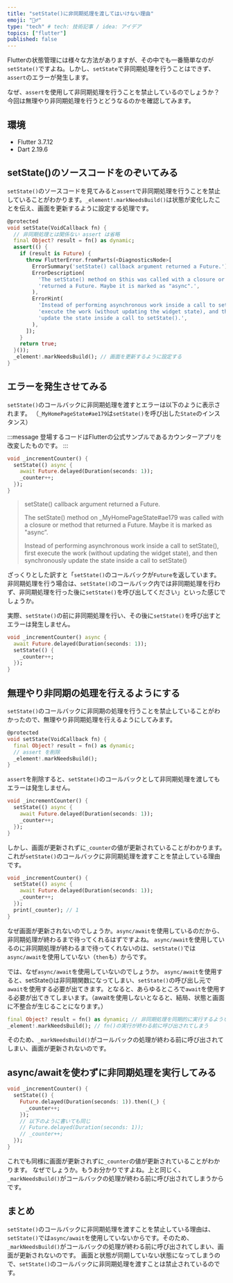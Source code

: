 ```yaml
---
title: "setState()に非同期処理を渡してはいけない理由"
emoji: "🙅‍♂️"
type: "tech" # tech: 技術記事 / idea: アイデア
topics: ["flutter"]
published: false
---
```


Flutterの状態管理には様々な方法がありますが、その中でも一番簡単なのが`setState()`ですよね。しかし、`setState`で非同期処理を行うことはできず、`assert`のエラーが発生します。

なぜ、`assert`を使用して非同期処理を行うことを禁止しているのでしょうか？
今回は無理やり非同期処理を行うとどうなるのかを確認してみます。

## 環境

- Flutter 3.7.12
- Dart 2.19.6

## setState()のソースコードをのぞいてみる

`setState()`のソースコードを見てみると`assert`で非同期処理を行うことを禁止していることがわかります。`_element!.markNeedsBuild()`は状態が変化したことを伝え、画面を更新するように設定する処理です。

```dart
@protected
void setState(VoidCallback fn) {
  // 非同期処理とは関係ない assert は省略
  final Object? result = fn() as dynamic;
  assert(() {
    if (result is Future) {
      throw FlutterError.fromParts(<DiagnosticsNode>[
        ErrorSummary('setState() callback argument returned a Future.'),
        ErrorDescription(
          'The setState() method on $this was called with a closure or method that '
          'returned a Future. Maybe it is marked as "async".',
        ),
        ErrorHint(
          'Instead of performing asynchronous work inside a call to setState(), first '
          'execute the work (without updating the widget state), and then synchronously '
          'update the state inside a call to setState().',
        ),
      ]);
    }
    return true;
  }());
  _element!.markNeedsBuild(); // 画面を更新するように設定する
}
```

## エラーを発生させてみる

`setState()`のコールバックに非同期処理を渡すとエラーは以下のように表示されます。
（`_MyHomePageState#ae179`は`setState()`を呼び出した`State`のインスタンス）

:::message
登場するコードはFlutterの公式サンプルであるカウンターアプリを改変したものです。
:::

```dart
void _incrementCounter() {
  setState(() async {
    await Future.delayed(Duration(seconds: 1));
    _counter++;
  });
}
```

>setState() callback argument returned a Future.
>
>The setState() method on _MyHomePageState#ae179 was called with a closure or method that returned a Future. Maybe it is marked as "async”.
>
>Instead of performing asynchronous work inside a call to setState(), first execute the work (without updating the widget state), and then synchronously update the state inside a call to setState()

ざっくりとした訳すと「`setState()`のコールバックが`Future`を返しています。非同期処理を行う場合は、`setState()`のコールバック内では非同期処理を行わず、非同期処理を行った後に`setState()`を呼び出してください」といった感じでしょうか。

実際、`setState()`の前に非同期処理を行い、その後に`setState()`を呼び出すとエラーは発生しません。

```dart
void _incrementCounter() async {
  await Future.delayed(Duration(seconds: 1));
  setState(() {
    _counter++;
  });
}
```

## 無理やり非同期の処理を行えるようにする

`setState()`のコールバックに非同期の処理を行うことを禁止していることがわかったので、無理やり非同期処理を行えるようにしてみます。

```dart
@protected
void setState(VoidCallback fn) {
  final Object? result = fn() as dynamic;
  // assert を削除
  _element!.markNeedsBuild();
}
```

`assert`を削除すると、`setState()`のコールバックとして非同期処理を渡してもエラーは発生しません。

```dart
void _incrementCounter() {
  setState(() async {
    await Future.delayed(Duration(seconds: 1));
    _counter++;
  });
}
```

しかし、画面が更新されずに`_counter`の値が更新されていることがわかります。
これが`setState()`のコールバックに非同期処理を渡すことを禁止している理由です。

```dart
void _incrementCounter() {
  setState(() async {
    await Future.delayed(Duration(seconds: 1));
    _counter++;
  });
  print(_counter); // 1
}
```

なぜ画面が更新されないのでしょうか。`async/await`を使用しているのだから、非同期処理が終わるまで待ってくれるはずですよね。
`async/await`を使用しているのに非同期処理が終わるまで待ってくれないのは、`setState()`では`async/await`を使用していない（`then`も）からです。

では、なぜ`async/await`を使用していないのでしょうか。
`async/await`を使用すると、setState()は非同期関数になってしまい、`setState()`の呼び出し元で`await`を使用する必要が出てきます。となると、あらゆるところで`await`を使用する必要が出てきてしまいます。（awaitを使用しないとなると、結局、状態と画面に不整合が生じることになります。）

```dart
final Object? result = fn() as dynamic; // 非同期処理を同期的に実行するようなコードにはなっていない
_element!.markNeedsBuild(); // fn()の実行が終わる前に呼び出されてしまう
```

そのため、`_markNeedsBuild()`がコールバックの処理が終わる前に呼び出されてしまい、画面が更新されないのです。

## async/awaitを使わずに非同期処理を実行してみる

```dart
void _incrementCounter() {
  setState(() {
    Future.delayed(Duration(seconds: 1)).then((_) {
      _counter++;
    });
    // 以下のように書いても同じ
    // Future.delayed(Duration(seconds: 1));
    // _counter++;
  });
}
```

これでも同様に画面が更新されずに`_counter`の値が更新されていることがわかります。
なぜでしょうか。もうお分かりですよね。上と同じく、`_markNeedsBuild()`がコールバックの処理が終わる前に呼び出されてしまうからです。

## まとめ

`setState()`のコールバックに非同期処理を渡すことを禁止している理由は、`setState()`では`async/await`を使用していないからです。そのため、`_markNeedsBuild()`がコールバックの処理が終わる前に呼び出されてしまい、画面が更新されないのです。
画面と状態が同期していない状態になってしまうので、`setState()`のコールバックに非同期処理を渡すことは禁止されているのです。
